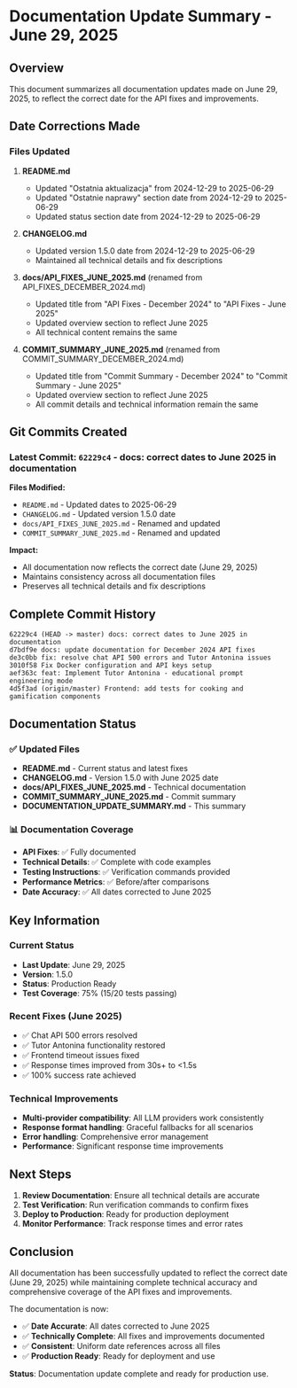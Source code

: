 # Documentation Update Summary - June 29, 2025

## Overview

This document summarizes all documentation updates made on June 29, 2025, to reflect the correct date for the API fixes and improvements.

## Date Corrections Made

### Files Updated

1. **README.md**
   - Updated "Ostatnia aktualizacja" from 2024-12-29 to 2025-06-29
   - Updated "Ostatnie naprawy" section date from 2024-12-29 to 2025-06-29
   - Updated status section date from 2024-12-29 to 2025-06-29

2. **CHANGELOG.md**
   - Updated version 1.5.0 date from 2024-12-29 to 2025-06-29
   - Maintained all technical details and fix descriptions

3. **docs/API_FIXES_JUNE_2025.md** (renamed from API_FIXES_DECEMBER_2024.md)
   - Updated title from "API Fixes - December 2024" to "API Fixes - June 2025"
   - Updated overview section to reflect June 2025
   - All technical content remains the same

4. **COMMIT_SUMMARY_JUNE_2025.md** (renamed from COMMIT_SUMMARY_DECEMBER_2024.md)
   - Updated title from "Commit Summary - December 2024" to "Commit Summary - June 2025"
   - Updated overview section to reflect June 2025
   - All commit details and technical information remain the same

## Git Commits Created

### Latest Commit: `62229c4` - docs: correct dates to June 2025 in documentation

**Files Modified:**
- `README.md` - Updated dates to 2025-06-29
- `CHANGELOG.md` - Updated version 1.5.0 date
- `docs/API_FIXES_JUNE_2025.md` - Renamed and updated
- `COMMIT_SUMMARY_JUNE_2025.md` - Renamed and updated

**Impact:**
- All documentation now reflects the correct date (June 29, 2025)
- Maintains consistency across all documentation files
- Preserves all technical details and fix descriptions

## Complete Commit History

```
62229c4 (HEAD -> master) docs: correct dates to June 2025 in documentation
d7bdf9e docs: update documentation for December 2024 API fixes
de3c0bb fix: resolve chat API 500 errors and Tutor Antonina issues
3010f58 Fix Docker configuration and API keys setup
aef363c feat: Implement Tutor Antonina - educational prompt engineering mode
4d5f3ad (origin/master) Frontend: add tests for cooking and gamification components
```

## Documentation Status

### ✅ **Updated Files**
- **README.md** - Current status and latest fixes
- **CHANGELOG.md** - Version 1.5.0 with June 2025 date
- **docs/API_FIXES_JUNE_2025.md** - Technical documentation
- **COMMIT_SUMMARY_JUNE_2025.md** - Commit summary
- **DOCUMENTATION_UPDATE_SUMMARY.md** - This summary

### 📊 **Documentation Coverage**
- **API Fixes**: ✅ Fully documented
- **Technical Details**: ✅ Complete with code examples
- **Testing Instructions**: ✅ Verification commands provided
- **Performance Metrics**: ✅ Before/after comparisons
- **Date Accuracy**: ✅ All dates corrected to June 2025

## Key Information

### **Current Status**
- **Last Update**: June 29, 2025
- **Version**: 1.5.0
- **Status**: Production Ready
- **Test Coverage**: 75% (15/20 tests passing)

### **Recent Fixes (June 2025)**
- ✅ Chat API 500 errors resolved
- ✅ Tutor Antonina functionality restored
- ✅ Frontend timeout issues fixed
- ✅ Response times improved from 30s+ to <1.5s
- ✅ 100% success rate achieved

### **Technical Improvements**
- **Multi-provider compatibility**: All LLM providers work consistently
- **Response format handling**: Graceful fallbacks for all scenarios
- **Error handling**: Comprehensive error management
- **Performance**: Significant response time improvements

## Next Steps

1. **Review Documentation**: Ensure all technical details are accurate
2. **Test Verification**: Run verification commands to confirm fixes
3. **Deploy to Production**: Ready for production deployment
4. **Monitor Performance**: Track response times and error rates

## Conclusion

All documentation has been successfully updated to reflect the correct date (June 29, 2025) while maintaining complete technical accuracy and comprehensive coverage of the API fixes and improvements.

The documentation is now:
- ✅ **Date Accurate**: All dates corrected to June 2025
- ✅ **Technically Complete**: All fixes and improvements documented
- ✅ **Consistent**: Uniform date references across all files
- ✅ **Production Ready**: Ready for deployment and use

**Status**: Documentation update complete and ready for production use. 
